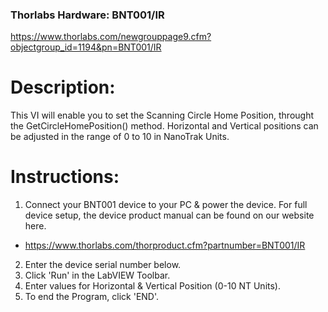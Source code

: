 ### Thorlabs Hardware: BNT001/IR
https://www.thorlabs.com/newgrouppage9.cfm?objectgroup_id=1194&pn=BNT001/IR

# Description: 
This VI will enable you to set the Scanning Circle Home Position, throught the GetCircleHomePosition() method. 
Horizontal and Vertical positions can be adjusted in the range of 0 to 10 in NanoTrak Units. 

# Instructions: 
1) Connect your BNT001 device to your PC & power the device. For full device setup, the device product manual can be found on our website here.
 - https://www.thorlabs.com/thorproduct.cfm?partnumber=BNT001/IR
2) Enter the device serial number below.
3) Click 'Run' in the LabVIEW Toolbar.
5) Enter values for Horizontal & Vertical Position (0-10 NT Units). 
5) To end the Program, click 'END'.